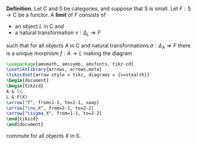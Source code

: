**Definition.** Let $\mathsf{C}$ and $\mathsf{S}$ be categories, and suppose that $\mathsf{S}$ is small. Let $F:\mathsf{S}\to \mathsf{C}$ be a functor. A **limit** of $F$ consists of
- an object $L$ in $\mathsf{C}$ and
- a natural transformation $\nu:\Delta_{L}\Rightarrow F$

such that for all objects $A$ in $\mathsf{C}$ and natural transformations $\sigma:\Delta_{A}\Rightarrow F$ there is a unique morphism $f:A\to L$ making the diagram

```tikz
\usepackage{amsmath, amssymb, amsfonts, tikz-cd}
\usetikzlibrary{arrows, arrows.meta}
\tikzcdset{arrow style = tikz, diagrams = {>=stealth}}
\begin{document}
\begin{tikzcd}
A & \\
L & F(X)
\arrow["f", from=1-1, to=2-1, swap]
\arrow["\nu_X", from=2-1, to=2-2]
\arrow["\sigma_X", from=1-1, to=2-2]
\end{tikzcd}
\end{document}
```

commute for all objects $X$ in $\mathsf{S}$.